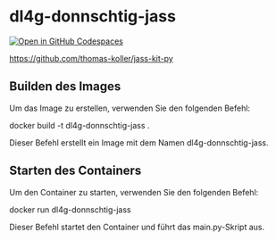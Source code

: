 # dl4g-donnschtig-jass
[![Open in GitHub Codespaces](https://github.com/codespaces/badge.svg)](https://codespaces.new/damman01/dl4g-donnschtig-jass)

https://github.com/thomas-koller/jass-kit-py

## Builden des Images

Um das Image zu erstellen, verwenden Sie den folgenden Befehl:

docker build -t dl4g-donnschtig-jass .

Dieser Befehl erstellt ein Image mit dem Namen dl4g-donnschtig-jass.

## Starten des Containers

Um den Container zu starten, verwenden Sie den folgenden Befehl:

docker run dl4g-donnschtig-jass

Dieser Befehl startet den Container und führt das main.py-Skript aus.
